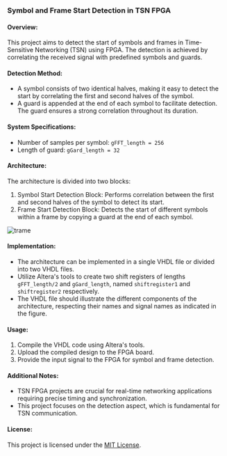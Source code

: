 ### Symbol and Frame Start Detection in TSN FPGA

#### Overview:
This project aims to detect the start of symbols and frames in Time-Sensitive Networking (TSN) using FPGA. The detection is achieved by correlating the received signal with predefined symbols and guards.

#### Detection Method:
- A symbol consists of two identical halves, making it easy to detect the start by correlating the first and second halves of the symbol.
- A guard is appended at the end of each symbol to facilitate detection. The guard ensures a strong correlation throughout its duration.

#### System Specifications:
- Number of samples per symbol: `gFFT_length = 256`
- Length of guard: `gGard_length = 32`

#### Architecture:
The architecture is divided into two blocks:
1. Symbol Start Detection Block: Performs correlation between the first and second halves of the symbol to detect its start.
2. Frame Start Detection Block: Detects the start of different symbols within a frame by copying a guard at the end of each symbol.



![trame](https://github.com/aminal22/Symbol-and-Frame-Start-Detection-in-TSN-FPGA/assets/114859285/1ba91a1d-bcd7-4326-963d-7359d5bc21c0)





#### Implementation:
- The architecture can be implemented in a single VHDL file or divided into two VHDL files.
- Utilize Altera's tools to create two shift registers of lengths `gFFT_length/2` and `gGard_length`, named `shiftregister1` and `shiftregister2` respectively.
- The VHDL file should illustrate the different components of the architecture, respecting their names and signal names as indicated in the figure.



#### Usage:
1. Compile the VHDL code using Altera's tools.
2. Upload the compiled design to the FPGA board.
3. Provide the input signal to the FPGA for symbol and frame detection.

#### Additional Notes:
- TSN FPGA projects are crucial for real-time networking applications requiring precise timing and synchronization.
- This project focuses on the detection aspect, which is fundamental for TSN communication.

#### License:
This project is licensed under the [MIT License](https://opensource.org/licenses/MIT).
